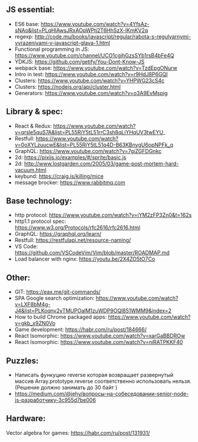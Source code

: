 JS essential:
---
 * ES6 base: https://www.youtube.com/watch?v=4YfsAz-sNAo&list=PLqHlAwsJRxAOpWPtj2T6HhSzX-lKmKV2q 
 * regexp: http://code.mu/books/javascript/regular/rabota-s-regulyarnymi-vyrazeniyami-v-javascript-glava-1.html
 * Functional programming in JS: https://www.youtube.com/channel/UCO1cgjhGzsSYb1rsB4bFe4Q
 * YDKJS: https://github.com/getify/You-Dont-Know-JS
 * webpack base: https://www.youtube.com/watch?v=TzdEpgONurw
 * Intro in test: https://www.youtube.com/watch?v=r9HdJ8P6GQI
 * Clusters: https://www.youtube.com/watch?v=YHPWG23cS4c
 * Clusters: https://nodejs.org/api/cluster.html
 * Generators: https://www.youtube.com/watch?v=o3A9EvMspig

Library & spec:
---
 * React & Redux: https://www.youtube.com/watch?v=qrsle5quS7A&list=PL55RiY5tL51rrC3sh8qLiYHqUV3twEYU_
 * Restfull: https://www.youtube.com/watch?v=0oXYLzuucwE&list=PL55RiY5tL51q4D-B63KBnygU6opNPFk_q
 * GraphQL: https://www.youtube.com/watch?v=7giZGFDGnkc
 * 2d: https://pixijs.io/examples/#/sprite/basic.js
 * 2d: http://www.lostgarden.com/2005/03/game-post-mortem-hard-vacuum.html
 * keybund: https://craig.is/killing/mice
 * message brocker: https://www.rabbitmq.com 


Base technology:
--- 
 * http protocol: https://www.youtube.com/watch?v=iYM2zFP3Zn0&t=162s
 * http1.1 protocol spec: https://www.w3.org/Protocols/rfc2616/rfc2616.html
 * GraphQL: https://graphql.org/learn/
 * Restfull: https://restfulapi.net/resource-naming/
 * VS Code: https://github.com/VSCodeVim/Vim/blob/master/ROADMAP.md
 * Load balancer with nginx: https://youtu.be/2X4ZO5tO7Co

  
Other:
---
  * GIT: https://eax.me/git-commands/
  * SPA Google search optimization: https://www.youtube.com/watch?v=LXF8bM4g-J4&list=PLKoqnv2vTMUPOalM1zuWDP9OQl851WMM9&index=2
  * How to build Chrome packaged apps: https://www.youtube.com/watch?v=gkb_x9ZN0Vo
  * Game development: https://habr.com/ru/post/184666/
  * React Isomorphic: https://www.youtube.com/watch?v=xarGaBBDROw
  * React Isomorphic: https://www.youtube.com/watch?v=niRATPKKF40
  
  
  
  Puzzles: 
  ---
  * Написать функуцию reverse которая возвращает развернутый массив Array.prototype.reverse соответственно использовать нельзя. (Решение должно занимать до 30 байт )  
  * https://medium.com/@jehy/вопросы-на-собеседовании-senior-node-js-разработчику-3c955d7be006
  
  Hardware:
  ---
  Vector algebra for games: https://habr.com/ru/post/131931/
  
  
 
 

